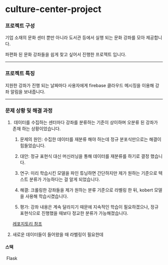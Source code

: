 # culture-center-project

### 프로젝트 구성

  기업 소재의 문화 센터 뿐만 아니라 도서관 등에서 실행 되는 문화 강좌를 모아 제공합니다.

  파편화 된 문화 강좌들을 쉽게 찾고 싶어서 진행한 프로젝트 입니다.

---

### 프로젝트 특징

  지원한 강좌가 진행 되는 날짜마다 사용자에게  firebase 클라우드 메시징을 이용해 강좌 알림을 보내줍니다.

---

### 문제 상황 및 해결 과정

1. ​	데이터를 수집하는 센터마다 강좌를 분류하는 기준이 상이하며 오분류 된 강좌가 존재 하는 상황이었습니다.

   1.  문제의 원인:  수집한 데이터를 재분류 해야 하는데 정규 분포식만으로는 해결이 힘들었습니다. 

   2.  대안:  정규 표현식 대신 머신러닝을 통해 데이터를 재분류를 하기로 결정 했습니다.

   3.  연구:  미리 학습시킨 모델을 파인 튜닝하면 간단하지만 제가 원하는 기준으로 텍스트 분류가 가능하다는 걸 알게 되었습니다. 

   4.  해결:  크롤링한 강좌들을 제가 원하는 분류 기준으로 라벨링 한 뒤, kobert 모델을 사용해 학습시켰습니다.

   5.  평가:  강좌 내용은 계속 달라지기 때문에 지속적인 학습이 필요하겠으나, 정규 표현식으로 진행했을 때보다 정교한 분류가 가능해졌습니다.

   [레포지토리 참조](https://github.com/redoundo/culture_center_server/tree/ml)

2.  새로운 데이터들이 들어왔을 때 라벨링이 필요한데 





#### 스택

​	Flask 
